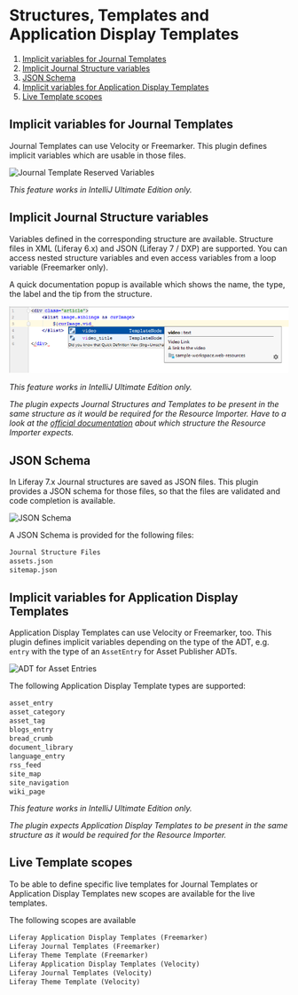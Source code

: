 Structures, Templates and Application Display Templates
=======================================================

1. [Implicit variables for Journal Templates](#implicit-variables-for-journal-templates)
2. [Implicit Journal Structure variables](#implicit-journal-structure-variables)
3. [JSON Schema](#json-schema)
4. [Implicit variables for Application Display Templates](#implicit-variables-for-application-display-templates)
5. [Live Template scopes](#live-template-scopes)

Implicit variables for Journal Templates
----------------------------------------

Journal Templates can use Velocity or Freemarker. This plugin defines implicit variables which are usable in those files.

![Journal Template Reserved Variables](journal_template_reserved.png "Journal Template Reserved Variables")

*This feature works in IntelliJ Ultimate Edition only.*

Implicit Journal Structure variables
------------------------------------

Variables defined in the corresponding structure are available. Structure files in XML (Liferay 6.x) and JSON (Liferay 7 / DXP) are supported.
You can access nested structure variables and even access variables from a loop variable (Freemarker only).

A quick documentation popup is available which shows the name, the type, the label and the tip from the structure.

![Journal Template Structure Fields](journal_template_structure_fields.png "Journal Template Structure Fields")

*This feature works in IntelliJ Ultimate Edition only.*

*The plugin expects Journal Structures and Templates to be present in the same structure as it would be required for the Resource Importer.
Have to a look at the [official documentation](https://dev.liferay.com/develop/tutorials/-/knowledge_base/7-0/importing-resources-with-a-theme) about which structure the Resource Importer expects.* 

JSON Schema
-----------

In Liferay 7.x Journal structures are saved as JSON files. This plugin provides a JSON schema for those files, so that
the files are validated and code completion is available.

![JSON Schema](json_schema.png "JSON Schema")

A JSON Schema is provided for the following files:

    Journal Structure Files
    assets.json
    sitemap.json

Implicit variables for Application Display Templates
----------------------------------------------------

Application Display Templates can use Velocity or Freemarker, too. This plugin defines implicit variables
depending on the type of the ADT, e.g. ```entry``` with the type of an ```AssetEntry``` for Asset Publisher ADTs.

![ADT for Asset Entries](adt_asset_entry.png "ADT for Asset Entries")

The following Application Display Template types are supported:

    asset_entry
    asset_category
    asset_tag
    blogs_entry
    bread_crumb
    document_library
    language_entry
    rss_feed
    site_map
    site_navigation
    wiki_page
 
*This feature works in IntelliJ Ultimate Edition only.*

*The plugin expects Application Display Templates to be present in the same structure as it would be required for the Resource Importer.*

Live Template scopes
--------------------

To be able to define specific live templates for Journal Templates or Application Display Templates
new scopes are available for the live templates.

The following scopes are available

    Liferay Application Display Templates (Freemarker)
    Liferay Journal Templates (Freemarker)
    Liferay Theme Template (Freemarker)
    Liferay Application Display Templates (Velocity)
    Liferay Journal Templates (Velocity)
    Liferay Theme Template (Velocity)


